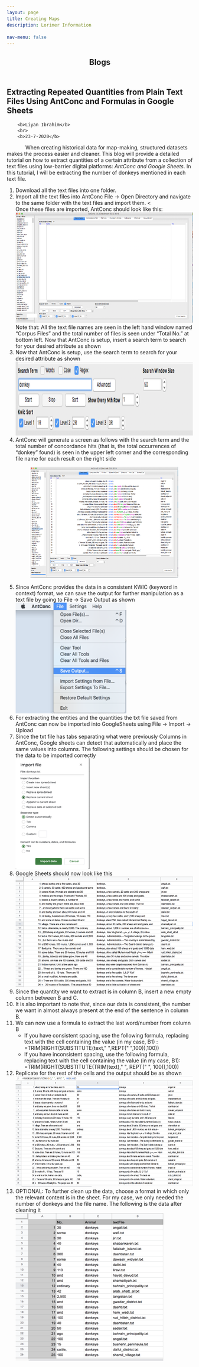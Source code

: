 ```yaml
---
layout: page
title: Creating Maps
description: Lorimer Information  

nav-menu: false
---
```

<head>
	<style>
		p{
			text-indent: 10%;
		}
	</style>
</head>
<section id="one">
	<div class="inner">
		<header class="major">
			<h1>Blogs</h1>
		</header>
<h2 id="content">Extracting Repeated Quantities from Plain Text Files Using AntConc and Formulas in Google Sheets </h2>

		<b>Liyan Ibrahim</b>
		<br>
		<b>23-7-2020</b>

<p>
	When creating historical data for map-making, structured datasets makes the process easier and cleaner. This blog will provide a detailed tutorial on how to extract quantities of a certain attribute from a collection of text files using low-barrier digital platforms:<i> AntConc and Google Sheets</i>. In this tutorial, I will be extracting the number of donkeys mentioned in each text file. 	
	<ol>
		<li>Download all the text files into one folder. </li>
		<li>Import all the text files into AntConc File → Open Directory and navigate to the same folder with the text files and import them. <<br>
		Once these files are imported, AntConc should look like this:</li>
		<img src="../assets/images/i1.jpg" style="width:500px;height:300px;"><br>
		Note that: All the text file names are seen in the left hand window named “Corpus Files” and the total number of files is seen under “Total No.” at bottom left. Now that AntConc is setup, insert a search term to search for your desired attribute as shown <br>
		<li>Now that AntConc is setup, use the search term to search for your desired attribute as shown</li>
		<img src="../assets/images/i2.jpg" style="width:700px;height:200px;">
		<li>AntConc will generate a screen as follows with the search term and the total number of concordance hits (that is, the total occurrences  of “donkey” found) is seen in the upper left corner and the corresponding file name for each result on the right side</li>
		<figure>
			<img src="../assets/images/i3.jpg" style="width:500px;height:300px;">
			<br>
		</figure>
		<li>Since AntConc provides the data in a consistent KWIC (keyword in context) format, we can save the output for further manipulation as a text file by going to File → Save Output as shown</li>
		<img src="../assets/images/i4.jpg" style="width:300px;height:300px;">
		<li>For extracting the entities and the quantities the txt file  saved from AntConc can now be imported into GoogleSheets using File → Import → Upload</li>
		<li>Since the txt file has tabs separating what were previously Columns in AntConc, Google sheets can detect that automatically and place the same values into columns. The following settings should be chosen for the data to be imported correctly</li>
		<img src="../assets/images/i5.jpg" style="width:200px;height:300px;">
		<li>Google Sheets should now look like this </li>
		<img src="../assets/images/i6.jpg" style="width:500px;height:300px;">
		<li>Since the quantity we want to extract is in column B, insert a new empty column between B and C.</li>
		<li>It is also important to note that, since our data is consistent, the number we want in almost always present at the end of the sentence in column B.</li>
		<li>We can now use a formula to extract the last word/number from column B
			<ul>
				<li>If you have consistent spacing, use the following formula, replacing text with the cell containing the value (in my case, B1) :<br>
				=TRIM(RIGHT(SUBSTITUTE(text," ",REPT(" ",100)),100)) </li>
				<li>If you have inconsistent spacing, use the following formula, replacing text with the cell containing the value (in my case, B1):<br>
				=TRIM(RIGHT(SUBSTITUTE(TRIM(text)," ", REPT(" ", 100)),100))</li>
			</ul></li>			
		<li>Replicate for the rest of the cells and the output should be as shown </li>
		<img src="../assets/images/i7.jpg" style="width:500px;height:300px;">
		<li>OPTIONAL: To further clean up the data, choose a format in which only the relevant content is in the sheet. For my case, we only needed the number of donkeys and the file name. The following is the data after cleaning it </li>
		<img src="../assets/images/i8.jpg" style="width:400px;height:400px;">
	</ol>

